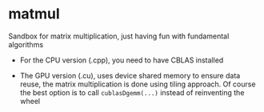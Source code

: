 # matmul
Sandbox for matrix multiplication, just having fun with fundamental algorithms

* For the CPU version (.cpp), you need to have CBLAS installed

* The GPU version (.cu), uses device shared memory to ensure data reuse, the matrix multiplication is done using tiling approach. Of course the best option is to call `cublasDgemm(...)` instead of reinventing the wheel
